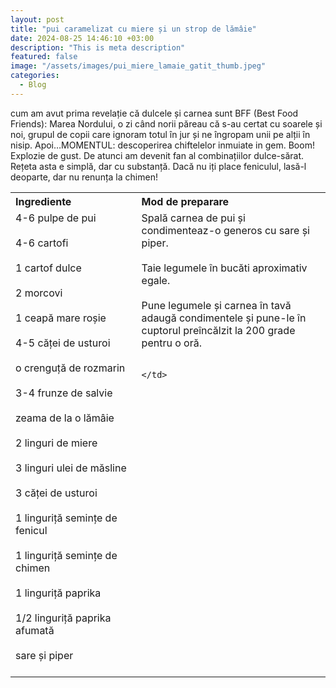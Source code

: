```yaml
---
layout: post
title: "pui caramelizat cu miere și un strop de lămâie"
date: 2024-08-25 14:46:10 +03:00
description: "This is meta description"
featured: false
image: "/assets/images/pui_miere_lamaie_gatit_thumb.jpeg"
categories:
  - Blog
---
```


cum am avut prima revelație că dulcele și carnea sunt BFF (Best Food Friends): Marea Nordului, o zi când norii păreau că s-au certat cu soarele și noi, grupul de copii care ignoram totul în jur și ne îngropam unii pe alții în nisip.
Apoi…MOMENTUL: descoperirea chiftelelor inmuiate in gem. Boom! Explozie de gust. De atunci am devenit fan al combinațiilor dulce-sărat.
Rețeta asta e simplă, dar cu substanță. Dacă nu iți place feniculul, lasă-l deoparte, dar nu renunța la chimen!

<table style="width: 100%; border-collapse: collapse;">
  <tr>
    <th style="text-align: left;width: 40%;vertical-align: top;">Ingrediente</th>
    <th style="text-align: left;width: 60%;vertical-align: top;">Mod de preparare</th>
  </tr>
  <tr>
    <td style="text-align: left;width: 40%;vertical-align: top;">
      4-6 pulpe de pui<br><br>
      4-6 cartofi<br><br>
      1 cartof dulce<br><br>
      2 morcovi<br><br>
      1 ceapă mare roșie<br><br>
      4-5 căței de usturoi<br><br>
      o crenguță de rozmarin<br><br>
      3-4 frunze de salvie<br><br>
      zeama de la o lămâie<br><br>
      2 linguri de miere<br><br>
      3 linguri ulei de măsline<br><br>
      3 căței de usturoi<br><br>
      1 linguriță semințe de fenicul<br><br>
      1 linguriță semințe de chimen<br><br>
      1 linguriță paprika<br><br>
      1/2 linguriță paprika afumată<br><br>
      sare și piper<br><br>
    </td>
    <td style="text-align: left;width: 60%;vertical-align: top;">
      Spală carnea de pui și condimenteaz-o generos cu sare și piper.<br><br>
      Taie legumele în bucăti aproximativ egale.<br><br>
      Pune legumele și carnea în tavă adaugă condimentele și pune-le în cuptorul preîncălzit la 200 grade pentru o oră.<br><br>
      
    </td>
  </tr>
</table>
